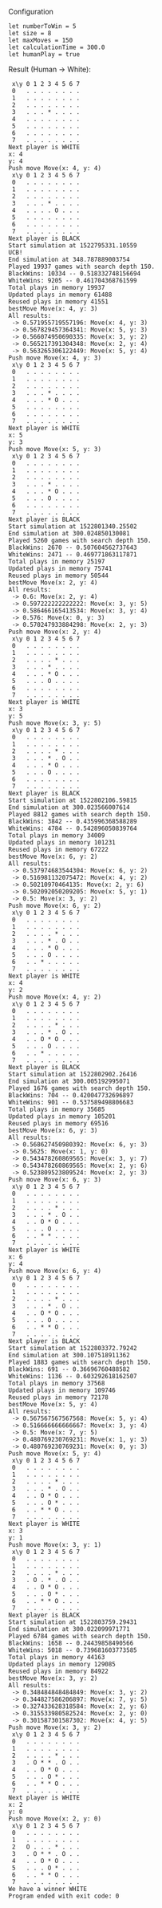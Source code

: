 Configuration

    let numberToWin = 5
    let size = 8
    let maxMoves = 150
    let calculationTime = 300.0
    let humanPlay = true


Result (Human -> White):

     x\y 0 1 2 3 4 5 6 7
     0   . . . . . . . .
     1   . . . . . . . .
     2   . . . . . . . .
     3   . . . * . . . .
     4   . . . . . . . .
     5   . . . . . . . .
     6   . . . . . . . .
     7   . . . . . . . .
    Next player is WHITE
    x: 4
    y: 4
    Push move Move(x: 4, y: 4)
     x\y 0 1 2 3 4 5 6 7
     0   . . . . . . . .
     1   . . . . . . . .
     2   . . . . . . . .
     3   . . . * . . . .
     4   . . . . O . . .
     5   . . . . . . . .
     6   . . . . . . . .
     7   . . . . . . . .
    Next player is BLACK
    Start simulation at 1522795331.10559
    UCB!
    End simulation at 348.787889003754
    Played 19937 games with search depth 150.
    BlackWins: 10334 -- 0.518332748156694
    WhiteWins: 9205 -- 0.461704368761599
    Total plays in memory 19937
    Updated plays in memory 61488
    Reused plays in memory 41551
    bestMove Move(x: 4, y: 3)
    All results: 
     -> 0.571955719557196: Move(x: 4, y: 3)
     -> 0.567829457364341: Move(x: 5, y: 3)
     -> 0.566074950690335: Move(x: 3, y: 2)
     -> 0.565217391304348: Move(x: 2, y: 4)
     -> 0.563265306122449: Move(x: 5, y: 4)
    Push move Move(x: 4, y: 3)
     x\y 0 1 2 3 4 5 6 7
     0   . . . . . . . .
     1   . . . . . . . .
     2   . . . . . . . .
     3   . . . * . . . .
     4   . . . * O . . .
     5   . . . . . . . .
     6   . . . . . . . .
     7   . . . . . . . .
    Next player is WHITE
    x: 5
    y: 3
    Push move Move(x: 5, y: 3)
     x\y 0 1 2 3 4 5 6 7
     0   . . . . . . . .
     1   . . . . . . . .
     2   . . . . . . . .
     3   . . . * . . . .
     4   . . . * O . . .
     5   . . . O . . . .
     6   . . . . . . . .
     7   . . . . . . . .
    Next player is BLACK
    Start simulation at 1522801340.25502
    End simulation at 300.024850130081
    Played 5260 games with search depth 150.
    BlackWins: 2670 -- 0.507604562737643
    WhiteWins: 2471 -- 0.469771863117871
    Total plays in memory 25197
    Updated plays in memory 75741
    Reused plays in memory 50544
    bestMove Move(x: 2, y: 4)
    All results: 
     -> 0.6: Move(x: 2, y: 4)
     -> 0.597222222222222: Move(x: 3, y: 5)
     -> 0.586466165413534: Move(x: 3, y: 4)
     -> 0.576: Move(x: 0, y: 3)
     -> 0.570247933884298: Move(x: 2, y: 3)
    Push move Move(x: 2, y: 4)
     x\y 0 1 2 3 4 5 6 7
     0   . . . . . . . .
     1   . . . . . . . .
     2   . . . . * . . .
     3   . . . * . . . .
     4   . . . * O . . .
     5   . . . O . . . .
     6   . . . . . . . .
     7   . . . . . . . .
    Next player is WHITE
    x: 3
    y: 5
    Push move Move(x: 3, y: 5)
     x\y 0 1 2 3 4 5 6 7
     0   . . . . . . . .
     1   . . . . . . . .
     2   . . . . * . . .
     3   . . . * . O . .
     4   . . . * O . . .
     5   . . . O . . . .
     6   . . . . . . . .
     7   . . . . . . . .
    Next player is BLACK
    Start simulation at 1522802106.59815
    End simulation at 300.023566007614
    Played 8812 games with search depth 150.
    BlackWins: 3842 -- 0.435996368588289
    WhiteWins: 4784 -- 0.542896050839764
    Total plays in memory 34009
    Updated plays in memory 101231
    Reused plays in memory 67222
    bestMove Move(x: 6, y: 2)
    All results: 
     -> 0.537974683544304: Move(x: 6, y: 2)
     -> 0.516981132075472: Move(x: 4, y: 2)
     -> 0.50210970464135: Move(x: 2, y: 6)
     -> 0.502092050209205: Move(x: 5, y: 1)
     -> 0.5: Move(x: 3, y: 2)
    Push move Move(x: 6, y: 2)
     x\y 0 1 2 3 4 5 6 7
     0   . . . . . . . .
     1   . . . . . . . .
     2   . . . . * . . .
     3   . . . * . O . .
     4   . . . * O . . .
     5   . . . O . . . .
     6   . . * . . . . .
     7   . . . . . . . .
    Next player is WHITE
    x: 4
    y: 2
    Push move Move(x: 4, y: 2)
     x\y 0 1 2 3 4 5 6 7
     0   . . . . . . . .
     1   . . . . . . . .
     2   . . . . * . . .
     3   . . . * . O . .
     4   . . O * O . . .
     5   . . . O . . . .
     6   . . * . . . . .
     7   . . . . . . . .
    Next player is BLACK
    Start simulation at 1522802902.26416
    End simulation at 300.005192995071
    Played 1676 games with search depth 150.
    BlackWins: 704 -- 0.420047732696897
    WhiteWins: 901 -- 0.537589498806683
    Total plays in memory 35685
    Updated plays in memory 105201
    Reused plays in memory 69516
    bestMove Move(x: 6, y: 3)
    All results: 
     -> 0.568627450980392: Move(x: 6, y: 3)
     -> 0.5625: Move(x: 1, y: 0)
     -> 0.543478260869565: Move(x: 3, y: 7)
     -> 0.543478260869565: Move(x: 2, y: 6)
     -> 0.523809523809524: Move(x: 2, y: 3)
    Push move Move(x: 6, y: 3)
     x\y 0 1 2 3 4 5 6 7
     0   . . . . . . . .
     1   . . . . . . . .
     2   . . . . * . . .
     3   . . . * . O . .
     4   . . O * O . . .
     5   . . . O . . . .
     6   . . * * . . . .
     7   . . . . . . . .
    Next player is WHITE
    x: 6
    y: 4
    Push move Move(x: 6, y: 4)
     x\y 0 1 2 3 4 5 6 7
     0   . . . . . . . .
     1   . . . . . . . .
     2   . . . . * . . .
     3   . . . * . O . .
     4   . . O * O . . .
     5   . . . O . . . .
     6   . . * * O . . .
     7   . . . . . . . .
    Next player is BLACK
    Start simulation at 1522803372.79242
    End simulation at 300.107518911362
    Played 1883 games with search depth 150.
    BlackWins: 691 -- 0.36696760488582
    WhiteWins: 1136 -- 0.603292618162507
    Total plays in memory 37568
    Updated plays in memory 109746
    Reused plays in memory 72178
    bestMove Move(x: 5, y: 4)
    All results: 
     -> 0.567567567567568: Move(x: 5, y: 4)
     -> 0.516666666666667: Move(x: 3, y: 4)
     -> 0.5: Move(x: 7, y: 5)
     -> 0.480769230769231: Move(x: 1, y: 3)
     -> 0.480769230769231: Move(x: 0, y: 3)
    Push move Move(x: 5, y: 4)
     x\y 0 1 2 3 4 5 6 7
     0   . . . . . . . .
     1   . . . . . . . .
     2   . . . . * . . .
     3   . . . * . O . .
     4   . . O * O . . .
     5   . . . O * . . .
     6   . . * * O . . .
     7   . . . . . . . .
    Next player is WHITE
    x: 3
    y: 1
    Push move Move(x: 3, y: 1)
     x\y 0 1 2 3 4 5 6 7
     0   . . . . . . . .
     1   . . . . . . . .
     2   . . . . * . . .
     3   . O . * . O . .
     4   . . O * O . . .
     5   . . . O * . . .
     6   . . * * O . . .
     7   . . . . . . . .
    Next player is BLACK
    Start simulation at 1522803759.29431
    End simulation at 300.022099971771
    Played 6784 games with search depth 150.
    BlackWins: 1658 -- 0.24439858490566
    WhiteWins: 5018 -- 0.739681603773585
    Total plays in memory 44163
    Updated plays in memory 129085
    Reused plays in memory 84922
    bestMove Move(x: 3, y: 2)
    All results: 
     -> 0.348484848484849: Move(x: 3, y: 2)
     -> 0.344827586206897: Move(x: 7, y: 5)
     -> 0.327433628318584: Move(x: 2, y: 6)
     -> 0.315533980582524: Move(x: 2, y: 0)
     -> 0.301587301587302: Move(x: 4, y: 5)
    Push move Move(x: 3, y: 2)
     x\y 0 1 2 3 4 5 6 7
     0   . . . . . . . .
     1   . . . . . . . .
     2   . . . . * . . .
     3   . O * * . O . .
     4   . . O * O . . .
     5   . . . O * . . .
     6   . . * * O . . .
     7   . . . . . . . .
    Next player is WHITE
    x: 2
    y: 0
    Push move Move(x: 2, y: 0)
     x\y 0 1 2 3 4 5 6 7
     0   . . . . . . . .
     1   . . . . . . . .
     2   O . . . * . . .
     3   . O * * . O . .
     4   . . O * O . . .
     5   . . . O * . . .
     6   . . * * O . . .
     7   . . . . . . . .
    We have a winner WHITE
    Program ended with exit code: 0
